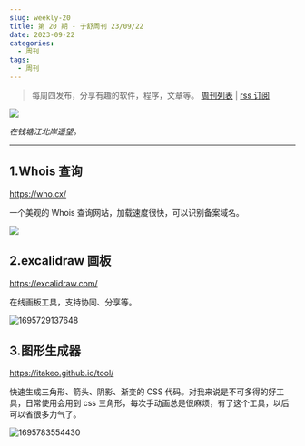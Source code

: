 ```yaml
---
slug: weekly-20
title: 第 20 期 - 子舒周刊 23/09/22
date: 2023-09-22
categories:
  - 周刊
tags:
  - 周刊
---
```


> 每周四发布，分享有趣的软件，程序，文章等。 [周刊列表](/categories/周刊/) | [rss 订阅](/categories/周刊/index.xml)

![](https://imgurl.zishu.me/images/old/1695728899693.jpg)

*在钱塘江北岸遥望。*

---

## 1.Whois 查询

https://who.cx/

一个美观的 Whois 查询网站，加载速度很快，可以识别备案域名。

![](https://imgurl.zishu.me/images/old/1695728963549.jpg)

## 2.excalidraw 画板

https://excalidraw.com/

在线画板工具，支持协同、分享等。

![1695729137648](https://imgurl.zishu.me/images/old/1695729137648.jpg)

## 3.图形生成器

https://itakeo.github.io/tool/

快速生成三角形、箭头、阴影、渐变的 CSS 代码。对我来说是不可多得的好工具，日常使用会用到 css 三角形，每次手动画总是很麻烦，有了这个工具，以后可以省很多力气了。

![1695783554430](https://imgurl.zishu.me/images/old/1695783554430.jpg)